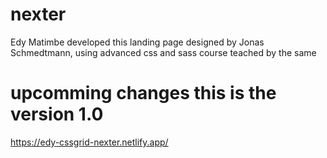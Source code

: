 # nexter
Edy Matimbe developed this landing page designed by Jonas Schmedtmann, using advanced css and sass course teached by the same
# upcomming changes this is the version 1.0


https://edy-cssgrid-nexter.netlify.app/
